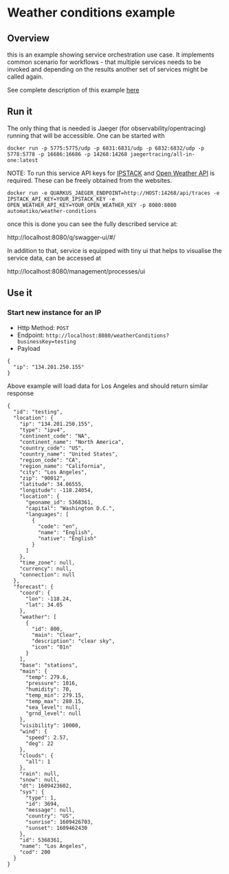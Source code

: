 # Weather conditions example

## Overview 

this is an example showing service orchestration use case. It implements common scenario for workflows -
that multiple services needs to be invoked and depending on the results another set of services might be called again.

See complete description of this example [here](https://docs.automatiko.io/main/0.0.0/examples/weather.html)

## Run it

The only thing that is needed is Jaeger (for observability/opentracing) running that will be accessible. One can be 
started with

````
docker run -p 5775:5775/udp -p 6831:6831/udp -p 6832:6832/udp -p 5778:5778 -p 16686:16686 -p 14268:14268 jaegertracing/all-in-one:latest
````

NOTE: To run this service API keys for [IPSTACK](https://ipstack.com/) and [Open Weather API](https://openweathermap.org/) is required. These can be freely obtained from the websites.

`docker run -e QUARKUS_JAEGER_ENDPOINT=http://HOST:14268/api/traces -e IPSTACK_API_KEY=YOUR_IPSTACK_KEY -e OPEN_WEATHER_API_KEY=YOUR_OPEN_WEATHER_KEY -p 8080:8080 automatiko/weather-conditions`

once this is done you can see the fully described service at:

http://localhost:8080/q/swagger-ui/#/

In addition to that, service is equipped with tiny ui that helps to visualise the service data, can be accessed at 

http://localhost:8080/management/processes/ui

## Use it


### Start new instance for an IP

- Http Method: `POST`
- Endpoint: `http://localhost:8080/weatherConditions?businessKey=testing`
- Payload

````
{
  "ip": "134.201.250.155"
}
````

Above example will load data for Los Angeles and should return similar response

````
{
  "id": "testing",
  "location": {
    "ip": "134.201.250.155",
    "type": "ipv4",
    "continent_code": "NA",
    "continent_name": "North America",
    "country_code": "US",
    "country_name": "United States",
    "region_code": "CA",
    "region_name": "California",
    "city": "Los Angeles",
    "zip": "90012",
    "latitude": 34.06555,
    "longitude": -118.24054,
    "location": {
      "geoname_id": 5368361,
      "capital": "Washington D.C.",
      "languages": [
        {
          "code": "en",
          "name": "English",
          "native": "English"
        }
      ]
    },
    "time_zone": null,
    "currency": null,
    "connection": null
  },
  "forecast": {
    "coord": {
      "lon": -118.24,
      "lat": 34.05
    },
    "weather": [
      {
        "id": 800,
        "main": "Clear",
        "description": "clear sky",
        "icon": "01n"
      }
    ],
    "base": "stations",
    "main": {
      "temp": 279.6,
      "pressure": 1016,
      "humidity": 70,
      "temp_min": 279.15,
      "temp_max": 280.15,
      "sea_level": null,
      "grnd_level": null
    },
    "visibility": 10000,
    "wind": {
      "speed": 2.57,
      "deg": 22
    },
    "clouds": {
      "all": 1
    },
    "rain": null,
    "snow": null,
    "dt": 1609423602,
    "sys": {
      "type": 1,
      "id": 3694,
      "message": null,
      "country": "US",
      "sunrise": 1609426703,
      "sunset": 1609462430
    },
    "id": 5368361,
    "name": "Los Angeles",
    "cod": 200
  }
}
````